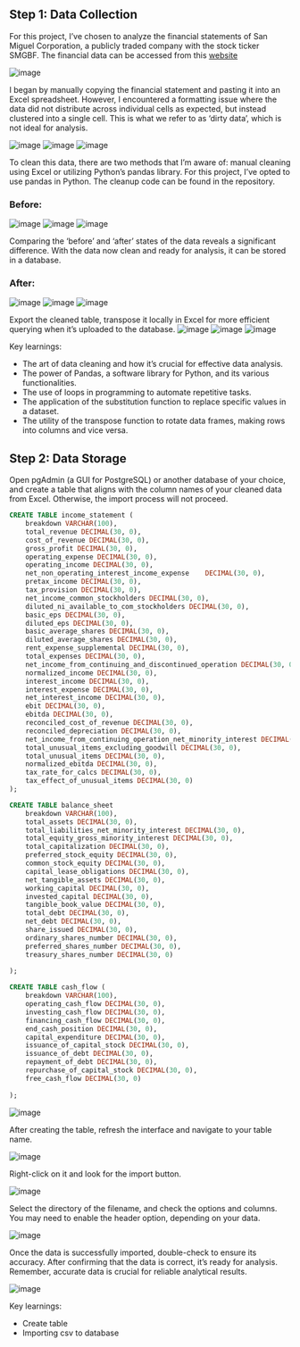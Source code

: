 ## Step 1: Data Collection

For this project, I’ve chosen to analyze the financial statements of San Miguel Corporation, a publicly traded company with the stock ticker SMGBF. The financial data can be accessed from this [website](https://finance.yahoo.com/quote/SMGBF/financials?p=SMGBF)

![image](https://github.com/cmjhunneil/Financial-Statement-Analysis/assets/63811723/3794105f-3d5f-4129-83cf-96860292218d)

I began by manually copying the financial statement and pasting it into an Excel spreadsheet. However, I encountered a formatting issue where the data did not distribute across individual cells as expected, but instead clustered into a single cell. This is what we refer to as ‘dirty data’, which is not ideal for analysis.

![image](https://github.com/cmjhunneil/Financial-Statement-Analysis/assets/63811723/28bbaa54-6364-4faf-a6e4-5fabfd950664)
![image](https://github.com/cmjhunneil/Financial-Statement-Analysis/assets/63811723/2ee89d64-7890-476c-8c8f-429c5f5c8a92)
![image](https://github.com/cmjhunneil/Financial-Statement-Analysis/assets/63811723/f0da75a5-3e1e-49f9-bf27-c589291907d5)


To clean this data, there are two methods that I’m aware of: manual cleaning using Excel or utilizing Python’s pandas library. For this project, I’ve opted to use pandas in Python. The cleanup code can be found in the repository.

### Before:
![image](https://github.com/cmjhunneil/Financial-Statement-Analysis/assets/63811723/39a2864f-7d69-4de7-99e1-76ed874d1484)
![image](https://github.com/cmjhunneil/Financial-Statement-Analysis/assets/63811723/d281ff1d-650e-4091-8526-3773bac10509)
![image](https://github.com/cmjhunneil/Financial-Statement-Analysis/assets/63811723/35627e6e-19ac-49d8-a037-0f9a845d4a15)


Comparing the ‘before’ and ‘after’ states of the data reveals a significant difference. With the data now clean and ready for analysis, it can be stored in a database.

### After:
![image](https://github.com/cmjhunneil/Financial-Statement-Analysis/assets/63811723/8c26fa94-4526-4374-bd89-cf34c41619db)
![image](https://github.com/cmjhunneil/Financial-Statement-Analysis/assets/63811723/ec681fe4-b2d8-4d77-bc39-6c9a3d6e66dc)
![image](https://github.com/cmjhunneil/Financial-Statement-Analysis/assets/63811723/840a1d21-1046-41f9-a3b5-33a51f1fb8c4)

Export the cleaned table, transpose it locally in Excel for more efficient querying when it’s uploaded to the database.
![image](https://github.com/cmjhunneil/Financial-Statement-Analysis/assets/63811723/97e0aadb-6563-4fc0-92b9-a2a2183be11f)
![image](https://github.com/cmjhunneil/Financial-Statement-Analysis/assets/63811723/ec4a25c3-2501-49f3-a614-803f5d272df9)
![image](https://github.com/cmjhunneil/Financial-Statement-Analysis/assets/63811723/5cc346b3-0649-4066-af3c-27472bd8928d)

Key learnings:
- The art of data cleaning and how it’s crucial for effective data analysis.
- The power of Pandas, a software library for Python, and its various functionalities.
- The use of loops in programming to automate repetitive tasks.
- The application of the substitution function to replace specific values in a dataset.
- The utility of the transpose function to rotate data frames, making rows into columns and vice versa.

## Step 2: Data Storage

Open pgAdmin (a GUI for PostgreSQL) or another database of your choice, and create a table that aligns with the column names of your cleaned data from Excel. Otherwise, the import process will not proceed.

```sql
CREATE TABLE income_statement (
    breakdown VARCHAR(100),
    total_revenue DECIMAL(30, 0),
	cost_of_revenue DECIMAL(30, 0),
	gross_profit DECIMAL(30, 0),
	operating_expense DECIMAL(30, 0),
	operating_income DECIMAL(30, 0),
	net_non_operating_interest_income_expense	 DECIMAL(30, 0),
	pretax_income DECIMAL(30, 0),
	tax_provision DECIMAL(30, 0),
	net_income_common_stockholders DECIMAL(30, 0),
	diluted_ni_available_to_com_stockholders DECIMAL(30, 0),
	basic_eps DECIMAL(30, 0),
	diluted_eps DECIMAL(30, 0),
	basic_average_shares DECIMAL(30, 0),
	diluted_average_shares DECIMAL(30, 0),
	rent_expense_supplemental DECIMAL(30, 0),
	total_expenses DECIMAL(30, 0),
	net_income_from_continuing_and_discontinued_operation DECIMAL(30, 0),
	normalized_income DECIMAL(30, 0),
	interest_income DECIMAL(30, 0),
	interest_expense DECIMAL(30, 0),
	net_interest_income DECIMAL(30, 0),
	ebit DECIMAL(30, 0),
	ebitda DECIMAL(30, 0),
	reconciled_cost_of_revenue DECIMAL(30, 0),
	reconciled_depreciation DECIMAL(30, 0),
	net_income_from_continuing_operation_net_minority_interest DECIMAL(30, 0),
	total_unusual_items_excluding_goodwill DECIMAL(30, 0),
	total_unusual_items DECIMAL(30, 0),
	normalized_ebitda DECIMAL(30, 0),
	tax_rate_for_calcs DECIMAL(30, 0),
	tax_effect_of_unusual_items DECIMAL(30, 0)
);
```

```sql
CREATE TABLE balance_sheet 
	breakdown VARCHAR(100),
    total_assets DECIMAL(30, 0),
    total_liabilities_net_minority_interest DECIMAL(30, 0),
	total_equity_gross_minority_interest DECIMAL(30, 0),
	total_capitalization DECIMAL(30, 0),
	preferred_stock_equity DECIMAL(30, 0),
	common_stock_equity DECIMAL(30, 0),
	capital_lease_obligations DECIMAL(30, 0),
	net_tangible_assets DECIMAL(30, 0),
	working_capital DECIMAL(30, 0),
	invested_capital DECIMAL(30, 0),
	tangible_book_value DECIMAL(30, 0),
	total_debt DECIMAL(30, 0),
	net_debt DECIMAL(30, 0),
	share_issued DECIMAL(30, 0),
	ordinary_shares_number DECIMAL(30, 0),
	preferred_shares_number DECIMAL(30, 0),
	treasury_shares_number DECIMAL(30, 0)
	
);
```

```sql
CREATE TABLE cash_flow (
	breakdown VARCHAR(100),
    operating_cash_flow DECIMAL(30, 0),
    investing_cash_flow DECIMAL(30, 0),
	financing_cash_flow DECIMAL(30, 0),
	end_cash_position DECIMAL(30, 0),
	capital_expenditure DECIMAL(30, 0),
	issuance_of_capital_stock DECIMAL(30, 0),
	issuance_of_debt DECIMAL(30, 0),
	repayment_of_debt DECIMAL(30, 0),
	repurchase_of_capital_stock DECIMAL(30, 0),
	free_cash_flow DECIMAL(30, 0)
	
);
```

![image](https://github.com/cmjhunneil/Financial-Statement-Analysis/assets/63811723/c1bacb22-6e2f-4fbb-8bf9-f67ac960c4ee)

After creating the table, refresh the interface and navigate to your table name. 

![image](https://github.com/cmjhunneil/Financial-Statement-Analysis/assets/63811723/e575dc64-336c-45d0-8e01-79dcdd7973eb)

Right-click on it and look for the import button.

![image](https://github.com/cmjhunneil/Financial-Statement-Analysis/assets/63811723/5a40dbad-2df5-46a2-83e1-acae35974946)

Select the directory of the filename, and check the options and columns. You may need to enable the header option, depending on your data.

![image](https://github.com/cmjhunneil/Financial-Statement-Analysis/assets/63811723/4dedb7c6-69b0-4e65-926f-f1e064d6e769)


Once the data is successfully imported, double-check to ensure its accuracy. After confirming that the data is correct, it’s ready for analysis. Remember, accurate data is crucial for reliable analytical results.

![image](https://github.com/cmjhunneil/Financial-Statement-Analysis/assets/63811723/f592f26a-90b8-462d-b225-21bbd46a5f4d)

Key learnings:
- Create table
- Importing csv to database





